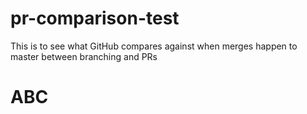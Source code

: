 # pr-comparison-test
This is to see what GitHub compares against when merges happen to master between branching and PRs

# ABC

